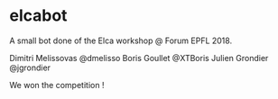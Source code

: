 # elcabot

A small bot done of the Elca workshop @ Forum EPFL 2018.

Dimitri Melissovas @dmelisso
Boris Goullet @XTBoris
Julien Grondier @jgrondier

We won the competition !